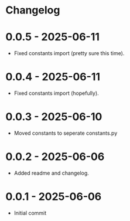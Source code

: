 # Changelog

# 0.0.5 - 2025-06-11
- Fixed constants import (pretty sure this time).

# 0.0.4 - 2025-06-11
- Fixed constants import (hopefully).

# 0.0.3 - 2025-06-10
- Moved constants to seperate constants.py

# 0.0.2 - 2025-06-06
- Added readme and changelog.

# 0.0.1 - 2025-06-06
- Initial commit